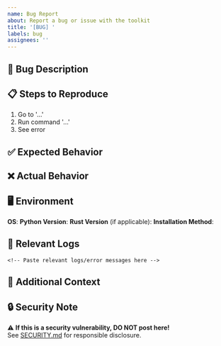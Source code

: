 ```yaml
---
name: Bug Report
about: Report a bug or issue with the toolkit
title: '[BUG] '
labels: bug
assignees: ''
---
```


## 🐛 Bug Description
<!-- A clear and concise description of the bug -->

## 📋 Steps to Reproduce
1. Go to '...'
2. Run command '...'
3. See error

## ✅ Expected Behavior
<!-- What you expected to happen -->

## ❌ Actual Behavior
<!-- What actually happened -->

## 🖥️ Environment
**OS**: <!-- e.g., Debian 12, Ubuntu 22.04 -->
**Python Version**: <!-- e.g., 3.10.6 -->
**Rust Version** (if applicable): <!-- e.g., 1.73.0 -->
**Installation Method**: <!-- git clone, download ZIP, etc. -->

## 📝 Relevant Logs
```
<!-- Paste relevant logs/error messages here -->
```

## 📎 Additional Context
<!-- Any other context about the problem -->

## 🔒 Security Note
⚠️ **If this is a security vulnerability, DO NOT post here!**  
See [SECURITY.md](../SECURITY.md) for responsible disclosure.
